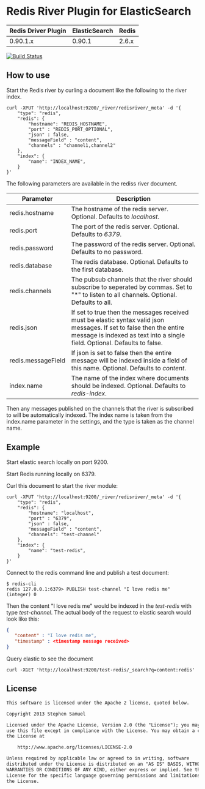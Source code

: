 Redis River Plugin for ElasticSearch
=========================

| Redis Driver Plugin | ElasticSearch | Redis |
| ------ | --------- | --------- |
| 0.90.1.x | 0.90.1 | 2.6.x |

[![Build Status](https://travis-ci.org/sksamuel/elasticsearch-river-redis.png)](https://travis-ci.org/sksamuel/elasticsearch-river-redis)

## How to use

Start the Redis river by curling a document like the following to the river index.

```
curl -XPUT 'http://localhost:9200/_river/redisriver/_meta' -d '{
    "type": "redis",
    "redis": {
        "hostname": "REDIS_HOSTNAME",
        "port" : "REDIS_PORT_OPTIONAL",
        "json" : false,
        "messageField" : "content",
		"channels" : "channel1,channel2"
    },
    "index": {
        "name": "INDEX_NAME",
    }
}'
```

The following parameters are available in the rediss river document.

| Parameter | Description |
| ------ | --------- |
| redis.hostname | The hostname of the redis server. Optional. Defaults to _localhost_.
| redis.port | The port of the redis server. Optional. Defaults to _6379_.
| redis.password | The password of the redis server. Optional. Defaults to no password.
| redis.database | The redis database. Optional. Defaults to the first database.
| redis.channels | The pubsub channels that the river should subscribe to seperated by commas. Set to "*" to listen to all channels. Optional. Defaults to all.
| redis.json | If set to true then the messages received must be elastic syntax valid json messages. If set to false then the entire message is indexed as text into a single field. Optional. Defaults to false. |
| redis.messageField | If json is set to false then the entire message will be indexed inside a field of this name. Optional. Defaults to _content_.
| index.name | The name of the index where documents should be indexed. Optional. Defaults to _redis-index_.

Then any messages published on the channels that the river is subscribed to will be automatically indexed. The index name is taken from the index.name parameter in the settings, and the type is taken as the channel name.

## Example

Start elastic search locally on port 9200.

Start Redis running locally on 6379.

Curl this document to start the river module:

```
curl -XPUT 'http://localhost:9200/_river/redisriver/_meta' -d '{
    "type": "redis",
    "redis": {
        "hostname": "localhost",
        "port" : "6379",
        "json" : false,
        "messageField" : "content",
        "channels": "test-channel"
    },
    "index": {
        "name": "test-redis",
    }
}'
```

Connect to the redis command line and publish a test document:

```
$ redis-cli
redis 127.0.0.1:6379> PUBLISH test-channel "I love redis me"
(integer) 0
```
Then the content "I love redis me" would be indexed in the _test-redis_ with type _test-channel_.
The actual body of the request to elastic search would look like this:

```json
{
   "content" : "I love redis me",
   "timestamp" : <timestamp message received>
}
```

Query elastic to see the document

```
curl -XGET 'http://localhost:9200/test-redis/_search?q=content:redis'
```

## License
```txt
This software is licensed under the Apache 2 license, quoted below.

Copyright 2013 Stephen Samuel

Licensed under the Apache License, Version 2.0 (the "License"); you may not
use this file except in compliance with the License. You may obtain a copy of
the License at

    http://www.apache.org/licenses/LICENSE-2.0

Unless required by applicable law or agreed to in writing, software
distributed under the License is distributed on an "AS IS" BASIS, WITHOUT
WARRANTIES OR CONDITIONS OF ANY KIND, either express or implied. See the
License for the specific language governing permissions and limitations under
the License.
```